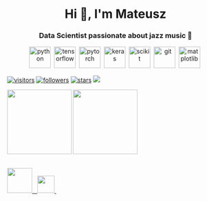 <h1 align="center">Hi 👋, I'm Mateusz</h1>
<h3 align="center">Data Scientist passionate about jazz music 🎷</h3>



<p align="center">
	<img src="https://tinyurl.com/2hhnufmj" height="50" title="python" alt="python"/>&nbsp;
	<img src="https://tinyurl.com/j9u697re" height="50" title="tensorflow" alt="tensorflow"/>&nbsp;
	<img src="https://tinyurl.com/mzjnnpxx" height="50" title="pytorch" alt="pytorch"/>&nbsp;
	<img src="https://tinyurl.com/3ccbyhs8" height="50" title="keras" alt="keras"/>&nbsp;
	<img src="https://tinyurl.com/5f6s5446" height="50" title="scikit" alt="scikit"/>&nbsp;
	<img src="https://tinyurl.com/3n6vesnc" height="50" title="git" alt="git"/>&nbsp;
	<img src="https://tinyurl.com/kj6dj7ww" height="50" title="matplotlib" alt="matplotlib"/>&nbsp;
</p>

<p align="left">
  <a href="https://github.com/mateuszdorobek/"><img src="https://komarev.com/ghpvc/?username=mateuszdorobek&color=green&logo=github" alt="visitors" /></a>
  <a href="https://github.com/mateuszdorobek/"><img src="https://img.shields.io/github/followers/mateuszdorobek?logo=github" alt="followers" /></a>
  <a href="https://github.com/mateuszdorobek/"><img src="https://img.shields.io/github/stars/mateuszdorobek?affiliations=OWNER&logo=github" alt="stars" /></a>
  <a href="https://stackoverflow.com/users/8081835/mateusz-dorobek"><img src="https://img.shields.io/stackexchange/stackoverflow/r/8081835?color=orange&label=reputation&logo=stackoverflow"></a>
</p>

<!-- <p align="left">  </p> -->

<!-- - 🔭 I’m currently working on [Jazz Embeddings](https://www.mateuszdorobek.pl/posts/2020/06/Jazz-chords-generation)

- 📖 Check out my workshop on [Machine Learning in Python](https://kt.academy/workshop/machineLearningPython)

- 📝 Checkout my portfolio [www.mateuszdorobek.pl](https://www.mateuszdorobek.pl)
 -->
 
<!-- <h2>Learn ML in just 1 day on my <a href="https://kt.academy/workshop/machineLearningPython">Machine Learning in Python</a> workshop.</h2>
 
[<img src="https://raw.githubusercontent.com/mateuszdorobek/mateuszdorobek/master/ML%20daty.jpg">](https://kt.academy/workshop/machineLearningPython) -->

<table>
  <tr>
    <img src="https://github-readme-stats.vercel.app/api/top-langs/?username=mateuszdorobek&layout=compact&hide=html" height="150" align="left"/>
    <img src="https://github-readme-stats.vercel.app/api?username=mateuszdorobek&show_icons=true" height="150" align="center"/>
  </tr>
</table>

<table>
	<tr>
		<a href="https://stackoverflow.com/users/8081835/mateusz-dorobek"><img src="https://tinyurl.com/2u2ezyfx" height="58"/a>&nbsp;&nbsp;
		<a href="https://linkedin.com/in/mateuszdorobek"><img src="https://tinyurl.com/z9x3wwjt" height="40" /a>&nbsp;
		<!-- <a href="https://stackoverflow.com/users/8081835"><img src="https://tinyurl.com/rpvyz98b" height="40" /a> -->
		<!-- <a href="https://kaggle.com/mateuszdorobek"><img src="https://tinyurl.com/sm2vuszb" height="40" /a> -->
	</tr>
</table>

